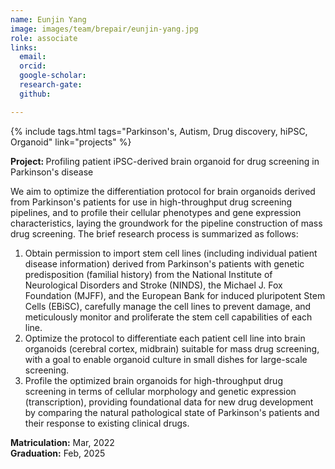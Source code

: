 ```yaml
---
name: Eunjin Yang
image: images/team/brepair/eunjin-yang.jpg
role: associate
links:
  email:
  orcid:
  google-scholar:
  research-gate:
  github:

---
```


{%
  include tags.html
  tags="Parkinson's, Autism, Drug discovery, hiPSC, Organoid"
  link="projects"
%}

<strong>Project: </strong> Profiling patient iPSC-derived brain organoid for drug screening in Parkinson's disease

We aim to optimize the differentiation protocol for brain organoids derived from Parkinson's patients for use in high-throughput drug screening pipelines, and to profile their cellular phenotypes and gene expression characteristics, laying the groundwork for the pipeline construction of mass drug screening. The brief research process is summarized as follows:

<ol>
  <li>Obtain permission to import stem cell lines (including individual patient disease information) derived from Parkinson's patients with genetic predisposition (familial history) from the National Institute of Neurological Disorders and Stroke (NINDS), the Michael J. Fox Foundation (MJFF), and the European Bank for induced pluripotent Stem Cells (EBiSC), carefully manage the cell lines to prevent damage, and meticulously monitor and proliferate the stem cell capabilities of each line. </li>
  
  <li>Optimize the protocol to differentiate each patient cell line into brain organoids (cerebral cortex, midbrain) suitable for mass drug screening, with a goal to enable organoid culture in small dishes for large-scale screening. </li>
  
  <li>Profile the optimized brain organoids for high-throughput drug screening in terms of cellular morphology and genetic expression (transcription), providing foundational data for new drug development by comparing the natural pathological state of Parkinson's patients and their response to existing clinical drugs.</li>
</ol>

<strong>Matriculation:</strong> Mar, 2022 <br>
<strong>Graduation:</strong>  Feb, 2025
